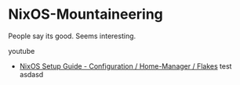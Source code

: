 # NixOS-Mountaineering

People say its good.
Seems interesting.


youtube 

* [NixOS Setup Guide - Configuration / Home-Manager / Flakes](https://www.youtube.com/watch?v=AGVXJ-TIv3Y)
test
asdasd
